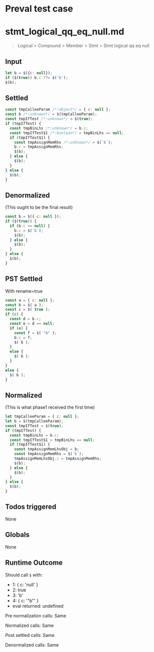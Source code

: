 # Preval test case

# stmt_logical_qq_eq_null.md

> Logical > Compound > Member > Stmt > Stmt logical qq eq null
>
>

## Input

`````js filename=intro
let b = $({c: null});
if ($(true)) b.c ??= $('b');
$(b);
`````


## Settled


`````js filename=intro
const tmpCalleeParam /*:object*/ = { c: null };
const b /*:unknown*/ = $(tmpCalleeParam);
const tmpIfTest /*:unknown*/ = $(true);
if (tmpIfTest) {
  const tmpBinLhs /*:unknown*/ = b.c;
  const tmpIfTest$1 /*:boolean*/ = tmpBinLhs == null;
  if (tmpIfTest$1) {
    const tmpAssignMemRhs /*:unknown*/ = $(`b`);
    b.c = tmpAssignMemRhs;
    $(b);
  } else {
    $(b);
  }
} else {
  $(b);
}
`````


## Denormalized
(This ought to be the final result)

`````js filename=intro
const b = $({ c: null });
if ($(true)) {
  if (b.c == null) {
    b.c = $(`b`);
    $(b);
  } else {
    $(b);
  }
} else {
  $(b);
}
`````


## PST Settled
With rename=true

`````js filename=intro
const a = { c: null };
const b = $( a );
const c = $( true );
if (c) {
  const d = b.c;
  const e = d == null;
  if (e) {
    const f = $( "b" );
    b.c = f;
    $( b );
  }
  else {
    $( b );
  }
}
else {
  $( b );
}
`````


## Normalized
(This is what phase1 received the first time)

`````js filename=intro
let tmpCalleeParam = { c: null };
let b = $(tmpCalleeParam);
const tmpIfTest = $(true);
if (tmpIfTest) {
  const tmpBinLhs = b.c;
  const tmpIfTest$1 = tmpBinLhs == null;
  if (tmpIfTest$1) {
    const tmpAssignMemLhsObj = b;
    const tmpAssignMemRhs = $(`b`);
    tmpAssignMemLhsObj.c = tmpAssignMemRhs;
    $(b);
  } else {
    $(b);
  }
} else {
  $(b);
}
`````


## Todos triggered


None


## Globals


None


## Runtime Outcome


Should call `$` with:
 - 1: { c: 'null' }
 - 2: true
 - 3: 'b'
 - 4: { c: '"b"' }
 - eval returned: undefined

Pre normalization calls: Same

Normalized calls: Same

Post settled calls: Same

Denormalized calls: Same
